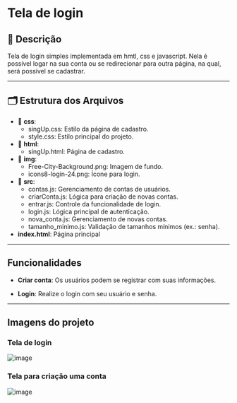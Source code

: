 # Tela de login

## 📄 Descrição
Tela de login simples implementada em hmtl, css e javascript. Nela é possível logar na sua conta ou se redirecionar para outra página, na qual, será possível se cadastrar.

---

## 🗂️ Estrutura dos Arquivos

- 📁 **css**:
   - singUp.css: Estilo da página de cadastro.
   - style.css: Estilo principal do projeto.
- 📁 **html**:
   - singUp.html: Página de cadastro.
- 📁 **img**:
   - Free-City-Background.png: Imagem de fundo.
   - icons8-login-24.png: Ícone para login.
- 📁 **src**:
   - contas.js: Gerenciamento de contas de usuários.
   - criarConta.js: Lógica para criação de novas contas.
   - entrar.js: Controle da funcionalidade de login.
   - login.js: Lógica principal de autenticação.
   - nova_conta.js: Gerenciamento de novas contas.
   - tamanho_minimo.js: Validação de tamanhos mínimos (ex.: senha).
- **index.html**: Página principal

---

## Funcionalidades

- **Criar conta**: Os usuários podem se registrar com suas informações.

- **Login**: Realize o login com seu usuário e senha.

---


## Imagens do projeto

### Tela de login
![image](https://github.com/user-attachments/assets/a6874811-8dc3-4009-a92d-e06f23aaa996)

### Tela para criação uma conta
![image](https://github.com/user-attachments/assets/65d18945-c1d1-46b6-a79b-d64f4e87edb7)
